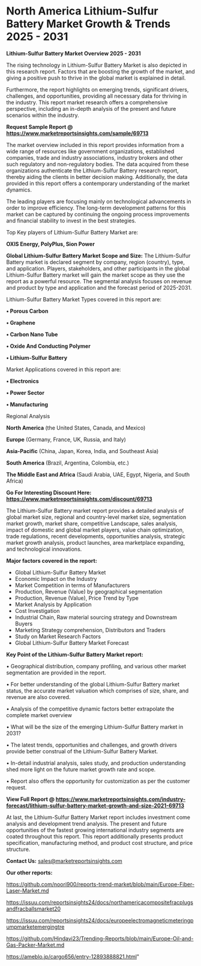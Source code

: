 # North America Lithium-Sulfur Battery Market Growth & Trends 2025 - 2031

<Strong> Lithium-Sulfur Battery Market Overview 2025 - 2031</strong>

The rising technology in Lithium-Sulfur Battery Market is also depicted in this research report. Factors that are boosting the growth of the market, and giving a positive push to thrive in the global market is explained in detail.

Furthermore, the report highlights on emerging trends, significant drivers, challenges, and opportunities, providing all necessary data for thriving in the industry. This report market research offers a comprehensive perspective, including an in-depth analysis of the present and future scenarios within the industry.

<strong>Request Sample Report @ <a href=https://www.marketreportsinsights.com/sample/69713>https://www.marketreportsinsights.com/sample/69713</a></strong>

The market overview included in this report provides information from a wide range of resources like government organizations, established companies, trade and industry associations, industry brokers and other such regulatory and non-regulatory bodies. The data acquired from these organizations authenticate the Lithium-Sulfur Battery research report, thereby aiding the clients in better decision making. Additionally, the data provided in this report offers a contemporary understanding of the market dynamics.

The leading players are focusing mainly on technological advancements in order to improve efficiency. The long-term development patterns for this market can be captured by continuing the ongoing process improvements and financial stability to invest in the best strategies.

Top Key players of Lithium-Sulfur Battery Market are:

<strong>OXIS Energy, PolyPlus, Sion Power</strong>

<strong><b>Global Lithium-Sulfur Battery Market Scope and Size:</b></strong>
The Lithium-Sulfur Battery market is declared segment by company, region (country), type, and application. Players, stakeholders, and other participants in the global Lithium-Sulfur Battery market will gain the market scope as they use the report as a powerful resource. The segmental analysis focuses on revenue and product by type and application and the forecast period of 2025-2031.

Lithium-Sulfur Battery Market Types covered in this report are:

<strong>• Porous Carbon

• Graphene

• Carbon Nano Tube

• Oxide And Conducting Polymer

• Lithium-Sulfur Battery</strong>

Market Applications covered in this report are:

<strong>• Electronics

• Power Sector

• Manufacturing</strong> 

Regional Analysis

<strong>North America</strong> (the United States, Canada, and Mexico)

<strong>Europe</strong> (Germany, France, UK, Russia, and Italy)

<strong>Asia-Pacific</strong> (China, Japan, Korea, India, and Southeast Asia)

<strong>South America</strong> (Brazil, Argentina, Colombia, etc.)

<strong>The Middle East and Africa</strong> (Saudi Arabia, UAE, Egypt, Nigeria, and South Africa)

<strong>Go For Interesting Discount Here: <a href=https://www.marketreportsinsights.com/discount/69713>https://www.marketreportsinsights.com/discount/69713</a></strong>

The Lithium-Sulfur Battery market report provides a detailed analysis of global market size, regional and country-level market size, segmentation market growth, market share, competitive Landscape, sales analysis, impact of domestic and global market players, value chain optimization, trade regulations, recent developments, opportunities analysis, strategic market growth analysis, product launches, area marketplace expanding, and technological innovations.

<strong><b>Major factors covered in the report:</b></strong>
<ul>
  <li>Global Lithium-Sulfur Battery Market </li>
  <li>Economic Impact on the Industry</li>
  <li>Market Competition in terms of Manufacturers</li>
  <li>Production, Revenue (Value) by geographical segmentation</li>
  <li>Production, Revenue (Value), Price Trend by Type</li>
  <li>Market Analysis by Application</li>
  <li>Cost Investigation</li>
  <li>Industrial Chain, Raw material sourcing strategy and Downstream Buyers</li>
  <li>Marketing Strategy comprehension, Distributors and Traders</li>
  <li>Study on Market Research Factors</li>
  <li>Global Lithium-Sulfur Battery Market Forecast</li>
</ul>

<strong><b>Key Point of the Lithium-Sulfur Battery Market report:</b></strong>

• Geographical distribution, company profiling, and various other market segmentation are provided in the report.

• For better understanding of the global Lithium-Sulfur Battery market status, the accurate market valuation which comprises of size, share, and revenue are also covered.

• Analysis of the competitive dynamic factors better extrapolate the complete market overview

• What will be the size of the emerging Lithium-Sulfur Battery market in 2031?

• The latest trends, opportunities and challenges, and growth drivers provide better construal of the Lithium-Sulfur Battery Market.

• In-detail industrial analysis, sales study, and production understanding shed more light on the future market growth rate and scope.

• Report also offers the opportunity for customization as per the customer request.

<strong><b>View Full Report @ <a href=https://www.marketreportsinsights.com/industry-forecast/lithium-sulfur-battery-market-growth-and-size-2021-69713>https://www.marketreportsinsights.com/industry-forecast/lithium-sulfur-battery-market-growth-and-size-2021-69713</a></b></strong>


At last, the Lithium-Sulfur Battery Market report includes investment come analysis and development trend analysis. The present and future opportunities of the fastest growing international industry segments are coated throughout this report. This report additionally presents product specification, manufacturing method, and product cost structure, and price structure.

<strong>Contact Us:</strong>
sales@marketreportsinsights.com

<strong>Our other reports:</strong>

<a href=https://github.com/noori900/reports-trend-market/blob/main/Europe-Fiber-Laser-Market.md>https://github.com/noori900/reports-trend-market/blob/main/Europe-Fiber-Laser-Market.md</a>

<a href=https://issuu.com/reportsinsights24/docs/northamericacompositefracplugsandfracballsmarket20>https://issuu.com/reportsinsights24/docs/northamericacompositefracplugsandfracballsmarket20</a>

<a href=https://issuu.com/reportsinsights24/docs/europeelectromagneticmeteringpumpmarketemergingtre>https://issuu.com/reportsinsights24/docs/europeelectromagneticmeteringpumpmarketemergingtre</a>

<a href=https://github.com/Hindavi23/Trending-Reports/blob/main/Europe-Oil-and-Gas-Packer-Market.md>https://github.com/Hindavi23/Trending-Reports/blob/main/Europe-Oil-and-Gas-Packer-Market.md</a>

<a href=https://ameblo.jp/cargo656/entry-12893888821.html>https://ameblo.jp/cargo656/entry-12893888821.html</a>"
